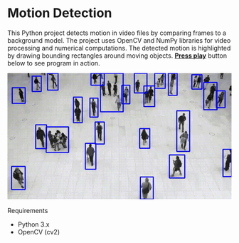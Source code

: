 # Motion Detection
This Python project detects motion in video files by comparing frames to a background model. The project uses OpenCV and NumPy libraries for video processing and numerical computations. The detected motion is highlighted by drawing bounding rectangles around moving objects. <ins>**Press play**</ins> button below to see program in action.

![Movement Detection in Action](./detection_ongoing.gif)

Requirements
- Python 3.x
- OpenCV (cv2)
